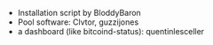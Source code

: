  * Installation script by BloddyBaron
 * Pool software: Clvtor, guzzijones
 * a dashboard (like bitcoind-status): quentinlesceller

